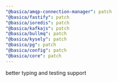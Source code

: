 ```yaml
---
"@basica/amqp-connection-manager": patch
"@basica/fastify": patch
"@basica/ioredis": patch
"@basica/kafkajs": patch
"@basica/bullmq": patch
"@basica/kysely": patch
"@basica/pg": patch
"@basica/config": patch
"@basica/core": patch
---
```


better typing and testing support
